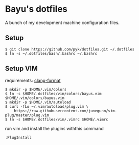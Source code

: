 # Bayu's dotfiles

A bunch of my development machine configuration files.

## Setup

    $ git clone https://github.com/pyk/dotfiles.git ~/.dotfiles
    $ ln -s ~/.dotfiles/bash/.bashrc ~/.bashrc

## Setup VIM
requirements: [clang-format](http://llvm.org/apt/)

    $ mkdir -p $HOME/.vim/colors
    $ ln -s $HOME/.dotfiles/vim/colors/bayus.vim $HOME/.vim/colors/bayus.vim
    $ mkdir -p $HOME/.vim/autoload
    $ curl -fLo ~/.vim/autoload/plug.vim \
        https://raw.githubusercontent.com/junegunn/vim-plug/master/plug.vim
    $ ln -s $HOME/.dotfiles/vim/.vimrc $HOME/.vimrc

run vim and install the plugins withthis command

    :PlugInstall

